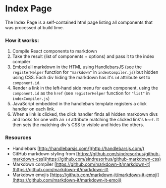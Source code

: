 # Index Page

The Index Page is a self-contained html page listing all components that was processed at build time.

### How it works:

1. Compile React components to markdown
2. Take the result (list of components + options) and pass it to the index compiler
3. Embed all markdown in the HTML using HandlebarsJS (see the `registerHelper` function for `"markdown"` in `indexCompiler.js`) but hidden using CSS. Each div hiding the markdown has it's `id` attribute set to `component.id`.
4. Render a link in the left-hand side menu for each component, using the `component.id` as the `href` (see `registerHelper` function for `"list"` in `indexCompiler.js`)
5. JavaScript embedded in the handlebars template registers a click handler on each link.
6. When a link is clicked, the click handler finds all hidden markdown divs and looks for one with an `id` attribute matching the clicked link's `href`. It then sets the matching div's CSS to visible and hides the others.

### Resources

* Handlebars [http://handlebarsjs.com/](http://handlebarsjs.com/)
* GitHub markdown styling from [https://github.com/sindresorhus/github-markdown-css](https://github.com/sindresorhus/github-markdown-css)
* Markdown compiler [https://github.com/markdown-it/markdown-it](https://github.com/markdown-it/markdown-it)
* Markdown emojis [https://github.com/markdown-it/markdown-it-emoji](https://github.com/markdown-it/markdown-it-emoji)
